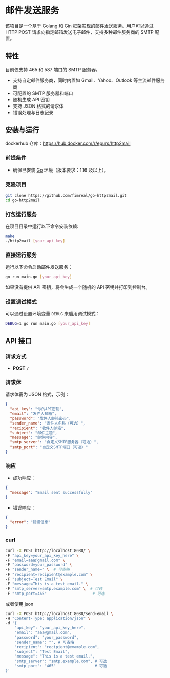 # 邮件发送服务

该项目是一个基于 Golang 和 Gin 框架实现的邮件发送服务。用户可以通过 HTTP POST 请求向指定邮箱发送电子邮件，支持多种邮件服务商的 SMTP 配置。

## 特性

目前仅支持 465 和 587 端口的 SMTP 服务器。

- 支持自定邮件服务商，同时内置如 Gmail、Yahoo、Outlook 等主流邮件服务商
- 可配置的 SMTP 服务器和端口
- 随机生成 API 密钥
- 支持 JSON 格式的请求体
- 错误处理与日志记录

## 安装与运行

dockerhub 仓库：https://hub.docker.com/r/epurs/http2mail

### 前提条件

- 确保已安装 [Go](https://golang.org/doc/install) 环境（版本要求：1.16 及以上）。

### 克隆项目

```bash
git clone https://github.com/fimreal/go-http2mail.git
cd go-http2mail
```

### 打包运行服务

在项目目录中运行以下命令安装依赖:

```bash
make
./http2mail [your_api_key]
```

### 直接运行服务

运行以下命令启动邮件发送服务：

```bash
go run main.go [your_api_key]
```

如果没有提供 API 密钥，将会生成一个随机的 API 密钥并打印到控制台。

### 设置调试模式

可以通过设置环境变量 `DEBUG` 来启用调试模式：

```bash
DEBUG=1 go run main.go [your_api_key]
```

## API 接口

### 请求方式

- **POST** `/`

### 请求体

请求体需为 JSON 格式，示例：

```json
{
  "api_key": "你的API密钥",
  "email": "发件人邮箱",
  "password": "发件人邮箱密码",
  "sender_name": "发件人名称（可选）",
  "recipient": "收件人邮箱",
  "subject": "邮件主题",
  "message": "邮件内容",
  "smtp_server": "自定义SMTP服务器（可选）",
  "smtp_port": "自定义SMTP端口（可选）"
}
```

### 响应

- 成功响应：

```json
{
  "message": "Email sent successfully"
}
```

- 错误响应：

```json
{
  "error": "错误信息"
}
```

### curl

```bash
curl -X POST http://localhost:8080/ \
-F "api_key=your_api_key_here" \
-F "email=aaa@gmail.com" \
-F "password=your_password" \
-F "sender_name=" \  # 可省略
-F "recipient=recipient@example.com" \
-F "subject=Test Email" \
-F "message=This is a test email." \
-F "smtp_server=smtp.example.com" \  # 可选
-F "smtp_port=465"                    # 可选
```

或者使用 json

```bash
curl -X POST http://localhost:8080/send-email \
-H "Content-Type: application/json" \
-d '{
    "api_key": "your_api_key_here",
    "email": "aaa@gmail.com",
    "password": "your_password",
    "sender_name": "", # 可省略
    "recipient": "recipient@example.com",
    "subject": "Test Email",
    "message": "This is a test email.",
    "smtp_server": "smtp.example.com", # 可选
    "smtp_port": "465"                 # 可选
}'
```

